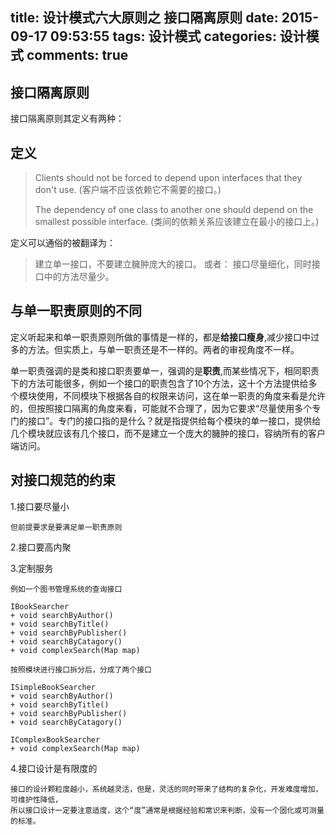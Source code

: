 title: 设计模式六大原则之 接口隔离原则
date: 2015-09-17 09:53:55
tags: 设计模式
categories: 设计模式 
comments: true
---

## 接口隔离原则

接口隔离原则其定义有两种：
## 定义

> Clients should not be forced to depend upon interfaces that they don't use.
> (客户端不应该依赖它不需要的接口。)
> 
> The dependency of one class to another one should depend on the smallest possible interface.
> (类间的依赖关系应该建立在最小的接口上。)

定义可以通俗的被翻译为：
> 建立单一接口，不要建立臃肿庞大的接口。
或者：
> 接口尽量细化，同时接口中的方法尽量少。

## 与单一职责原则的不同

定义听起来和单一职责原则所做的事情是一样的，都是**给接口瘦身**,减少接口中过多的方法。但实质上，与单一职责还是不一样的。两者的审视角度不一样。

单一职责强调的是类和接口职责要单一，强调的是**职责**,而某些情况下，相同职责下的方法可能很多，例如一个接口的职责包含了10个方法，这十个方法提供给多个模块使用，不同模块下根据各自的权限来访问，这在单一职责的角度来看是允许的，但按照接口隔离的角度来看，可能就不合理了，因为它要求“尽量使用多个专门的接口”。专门的接口指的是什么？就是指提供给每个模块的单一接口，提供给几个模块就应该有几个接口，而不是建立一个庞大的臃肿的接口，容纳所有的客户端访问。

## 对接口规范的约束

1.接口要尽量小

	但前提要求是要满足单一职责原则
	
2.接口要高内聚

3.定制服务
	
	例如一个图书管理系统的查询接口
	
	IBookSearcher
	+ void searchByAuthor()
	+ void searchByTitle()
	+ void searchByPublisher()
	+ void searchByCatagory()
	+ void complexSearch(Map map)
	
	按照模块进行接口拆分后，分成了两个接口
	
	ISimpleBookSearcher
	+ void searchByAuthor()
	+ void searchByTitle()
	+ void searchByPublisher()
	+ void searchByCatagory()
	
	IComplexBookSearcher
	+ void complexSearch(Map map)

4.接口设计是有限度的
	
	接口的设计颗粒度越小，系统越灵活，但是，灵活的同时带来了结构的复杂化，开发难度增加，可维护性降低，
	所以接口设计一定要注意适度，这个“度”通常是根据经验和常识来判断，没有一个固化或可测量的标准。
	